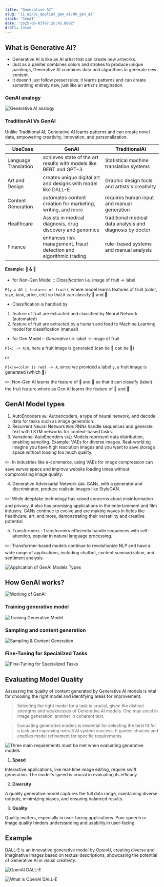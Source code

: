```yaml
---
title: "Generative AI"
slug: "11_ai/01_applied_gen_ai/00_gen_ai"
stack: "GenAI"
date: "2025-06-03T07:26:45.889Z"
draft: false
---
```


## What is Generative AI?

- Generative AI is like an AI artist that can create new artworks.
- Just as a painter combines colors and strokes to produce unique paintings, Generative AI combines data and algorithms to generate new content.
- It doesn't just follow preset rules; it learns patterns and can create something entirely new, just like an artist's imagination.

### GenAI analogy

![Generative AI analogy](../../../../src/images/11_ai/01_agen_ai/agi-1.png)

### TraditionAI Vs GenAI

Unlike Traditional AI, Generative AI learns patterns and can create novel data,
empowering creativity, innovation, and personalization.

| UseCase              | GenAI                                                             | TraditionalAI                                             |
| -------------------- | ----------------------------------------------------------------- | --------------------------------------------------------- |
| Language Translation | achieves state of the art results with models like BERT and GPT-3 | Statistical machine translation systems                   |
| Art and Design       | creates unique digital art and designs with model like DALL-E     | Graphic design tools and artists's creativity             |
| Content Generation   | automates content creation for marketing, writing, and more       | requires human input and manual generation                |
| Healthcare           | Assists in medical diagnosis, drug discovery and genomics         | traditional medical data analysis and diagnosis by doctor |
| Finance              | enhances risk management, fraud detection and algorithmic trading | rule-based systems and manual analysis                    |

#### Example: 🍎 & 🍊

- for Non-Gen Model :: _Classification_ i.e. image of fruit -> label.

`P(y = AO | features of fruit)`, where model learns features of fruit (color, size, task, price, etc) so that it can classify 🍎 and 🍊.

- Classification is handled by

1. feature of fruit are extracted and classified by Neural Network (automated)
2. feature of fruit are extracted by a human and feed to Machine Learning model for classification (manual)

- for Gen Model :: _Generative_ i.e. label -> image of fruit

`P(x) -> A|O`, here a fruit image is generated (can be 🍎 can be 🍊)

or

`P(x|y=color is red) -> A`, since we provided a label `y`, a fruit image is generated (which 🍎)

✏️: Non-Gen AI learns the feature of 🍎 and 🍊 so that it can classify (label) the fruit feature where as Gen AI learns the feature of 🍎 and 🍊

## GenAI Model types

1. AutoEncoders `AE`: Autoencoders, a type of neural network, and decode data for tasks such as image generation.
2. Recurrent Neural Network `RNN`: RNNs handle sequences and generate text with LSTM networks for context-based tasks.
3. Variational AutoEncoders `VAE`: Models represent data distribution, enabling sampling. Example: VAEs for diverse images. Real-world eg imagine you have high resolution images and you want to save storage space without loosing too much quality.

✏️: In industries like e-commerce, using VAEs for image compression can save server space and improve website loading times without compromising image quality.

4. Generative Adversarial Network `GAN`: GANs, with a generator and discriminator, produce realistic images like StyleGAN.

✏️: While deepfake technology has raised concerns about misinformation and privacy, it also has promising applications in the entertainment and film industry. GANs continue to evolve and are making waves in fields like healthcare, art, and more, demonstrating their versatility and creative potential

5. Transformers : Transformers efficiently handle sequences with self-attention, popular in natural language processing.

✏️: Transformer-based models continue to revolutionize NLP and have a wide range of applications, including chatbot, content summarization, and sentiment analysis.

![Application of GenAI Models Types](../../../../src/images/11_ai/01_agen_ai/agi-12.png)

## How GenAI works?

![Working of GenAI](../../../../src/images/11_ai/01_agen_ai/agi-2.png)

### Training generative model

![Training Generative Model](../../../../src/images/11_ai/01_agen_ai/agi-3.png)

### Sampling and content generation

![Sampling & Content Generation](../../../../src/images/11_ai/01_agen_ai/agi-4.png)

### Fine-Tuning for Specialized Tasks

![Fine-Tuning for Specialized Tasks](../../../../src/images/11_ai/01_agen_ai/agi-5.png)

## Evaluating Model Quality

Assessing the quality of content generated by Generative AI models is vital for choosing the right model and identifying areas for improvement.

> Selecting the right model for a task is crucial, given the distinct strengths and weaknesses of Generative AI models. One may excel in image generation, another in coherent text.

> Evaluating generative models is essential for selecting the best fit for a task and improving overall AI system success. It guides choices and enables model refinement for specific requirements.

![Three main requirements must be met when evaluating generative models](../../../../src/images/11_ai/01_agen_ai/agi-6.png)

1. **Speed**

Interactive applications, like real-time image editing, require swift generation. The model's speed is crucial in evaluating its efficacy.

2. **Diversity**

A quality generative model captures the full data range, maintaining diverse outputs, minimizing biases, and ensuring balanced results.

3. **Quality**

Quality matters, especially in user-facing applications. Poor speech or image quality hinders understanding and usability.in user-facing

## Example

DALL-E is an innovative generative model by OpenAI, creating diverse and imaginative images based on textual descriptions, showcasing the potential of Generative AI in visual creativity.

![OpenAI DALL-E](../../../../src/images/11_ai/01_agen_ai/agi-7.png)

![What is OpenAI DALL-E](../../../../src/images/11_ai/01_agen_ai/agi-8.png)

